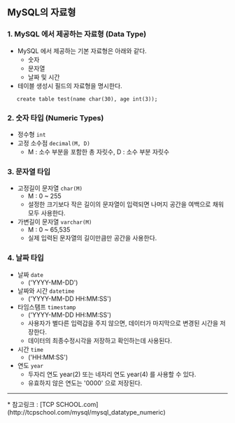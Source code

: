 ## MySQL의 자료형
### 1. MySQL 에서 제공하는 자료형 (Data Type)
 - MySQL 에서 제공하는 기본 자료형은 아래와 같다.
    - 숫자
    - 문자열
    - 날짜 및 시간
 - 테이블 생성시 필드의 자료형을 명시한다.

 ```
    create table test(name char(30), age int(3));
 ```

### 2. 숫자 타입 (Numeric Types)
 - 정수형 `int`
 - 고정 소수점 `decimal(M, D)`
    - M : 소수 부분을 포함한 총 자릿수, D : 소수 부분 자릿수

### 3. 문자열 타입
 - 고정길이 문자열 `char(M)`
    - M : 0 ~ 255
    - 설정한 크기보다 작은 길이의 문자열이 입력되면 나머지 공간을 여백으로 채워 모두 사용한다.
 - 가변길이 문자열 `varchar(M)`
    - M : 0 ~ 65,535
    - 실제 입력된 문자열의 길이만큼만 공간을 사용한다.

### 4. 날짜 타입
 - 날짜 `date`
    - (\'YYYY\-MM\-DD\')
 - 날짜와 시간 `datetime`
    - (\'YYYY\-MM\-DD HH\:MM\:SS\')
 - 타임스탬프 `timestamp`
    - (\'YYYY\-MM\-DD HH\:MM\:SS\')
    - 사용자가 별다른 입력갑을 주지 않으면, 데이터가 마지막으로 변경된 시간을 저장한다.
    - 데이터의 최종수정시각을 저장하고 확인하는데 사용된다.
 - 시간 `time`
    - ('HH:MM:SS')
 - 연도 `year`
    - 두자리 연도 year(2) 또는 네자리 연도 year(4) 를 사용할 수 있다.
    - 유효하지 않은 연도는 \'0000\' 으로 저장된다.

<hr/>
 * 참고링크 : [TCP SCHOOL.com](http://tcpschool.com/mysql/mysql_datatype_numeric)
